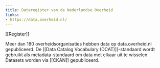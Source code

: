 ```yaml
---
title: Dataregister van de Nederlandse Overheid
links:
- https://data.overheid.nl/
---
```

[[Register]]

Meer dan 180 overheidsorganisaties hebben data op data.overheid.nl gepubliceerd. De [[Data Catalog Vocabulary (DCAT)]]-standaard wordt gebruikt als metadata-standaard om data met elkaar uit te wisselen. Datasets worden via [[CKAN]] gepubliceerd.
